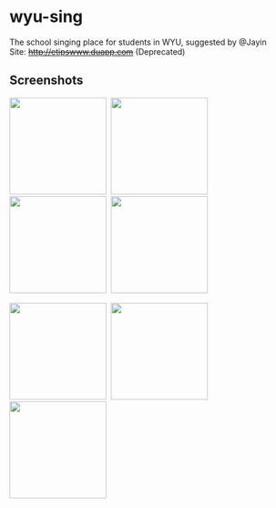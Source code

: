 # wyu-sing

The school singing place for students in WYU, suggested by @Jayin<br>
Site: ~~<http://etipswww.duapp.com>~~ (Deprecated)

## Screenshots

<img width="170" src="screenshots/Screenshot_2014-03-26-20-12-22.jpeg">&nbsp;&nbsp;<img width="170" src="screenshots/Screenshot_2014-03-26-20-12-29.jpeg">&nbsp;&nbsp;<img width="170" src="screenshots/Screenshot_2014-03-26-20-12-44.jpeg">&nbsp;&nbsp;<img width="170" src="screenshots/Screenshot_2014-03-26-20-12-53.jpeg">

<img width="170" src="screenshots/Screenshot_2014-03-26-20-13-03.jpeg">&nbsp;&nbsp;<img width="170" src="screenshots/Screenshot_2014-03-26-20-13-22.jpeg">&nbsp;&nbsp;<img width="170" src="screenshots/Screenshot_2014-03-26-20-14-11.jpeg">
